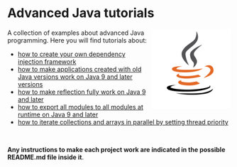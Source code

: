 # Advanced Java tutorials
<a href="https://jjbrt.github.io/advanced-java-tutorials/">
<img src="https://raw.githubusercontent.com/JJBRT/advanced-java-tutorials/master/docs/Java-logo.png" alt="Java-logo.png" height="180px" align="right"/>
</a>

A collection of examples about advanced Java programming. Here you will find tutorials about:

* [how to create your own dependency injection framework](https://jim-jerald-burton.medium.com/how-to-create-your-own-dependency-injection-framework-in-java-12a6e52aeff9)
* [how to make applications created with old Java versions work on Java 9 and later versions](https://dev.to/bw_software/making-applications-created-with-old-java-versions-work-on-java-9-and-later-versions-19ld)
* [how to make reflection fully work on Java 9 and later](https://jim-jerald-burton.medium.com/making-reflection-fully-work-on-java-9-and-later-767320344d1d)
* [how to export all modules to all modules at runtime on Java 9 and later](https://jim-jerald-burton.medium.com/exporting-all-modules-to-all-modules-at-runtime-on-java-9-and-later-3517eb479701)
* [how to iterate collections and arrays in parallel by setting thread priority](https://dev.to/bw_software/iterating-collections-and-arrays-in-parallel-5acg)

<br/>

**Any instructions to make each project work are indicated in the possible README.md file inside it**.